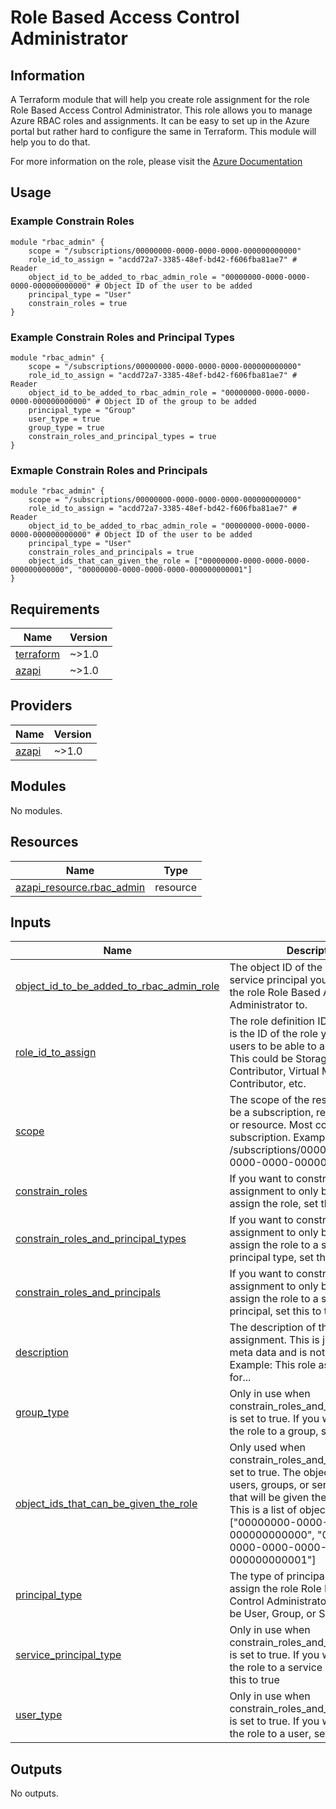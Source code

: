 # Role Based Access Control Administrator
## Information
A Terraform module that will help you create role assignment for the role Role Based Access Control Administrator. This role allows you to manage Azure RBAC roles and assignments. It can be easy to set up in the Azure portal but rather hard to configure the same in Terraform. This module will help you to do that.

For more information on the role, please visit the [Azure Documentation]()

## Usage
### Example Constrain Roles

```
module "rbac_admin" {
    scope = "/subscriptions/00000000-0000-0000-0000-000000000000"
    role_id_to_assign = "acdd72a7-3385-48ef-bd42-f606fba81ae7" # Reader
    object_id_to_be_added_to_rbac_admin_role = "00000000-0000-0000-0000-000000000000" # Object ID of the user to be added
    principal_type = "User"
    constrain_roles = true
}
```

### Example Constrain Roles and Principal Types
```
module "rbac_admin" {
    scope = "/subscriptions/00000000-0000-0000-0000-000000000000"
    role_id_to_assign = "acdd72a7-3385-48ef-bd42-f606fba81ae7" # Reader
    object_id_to_be_added_to_rbac_admin_role = "00000000-0000-0000-0000-000000000000" # Object ID of the group to be added
    principal_type = "Group"
    user_type = true
    group_type = true
    constrain_roles_and_principal_types = true
}
```

### Exmaple Constrain Roles and Principals
```
module "rbac_admin" {
    scope = "/subscriptions/00000000-0000-0000-0000-000000000000"
    role_id_to_assign = "acdd72a7-3385-48ef-bd42-f606fba81ae7" # Reader
    object_id_to_be_added_to_rbac_admin_role = "00000000-0000-0000-0000-000000000000" # Object ID of the user to be added
    principal_type = "User"
    constrain_roles_and_principals = true
    object_ids_that_can_given_the_role = ["00000000-0000-0000-0000-000000000000", "00000000-0000-0000-0000-000000000001"]
}
```


<!-- BEGINNING OF PRE-COMMIT-TERRAFORM DOCS HOOK -->
## Requirements

| Name | Version |
|------|---------|
| <a name="requirement_terraform"></a> [terraform](#requirement\_terraform) | ~>1.0 |
| <a name="requirement_azapi"></a> [azapi](#requirement\_azapi) | ~>1.0 |

## Providers

| Name | Version |
|------|---------|
| <a name="provider_azapi"></a> [azapi](#provider\_azapi) | ~>1.0 |

## Modules

No modules.

## Resources

| Name | Type |
|------|------|
| [azapi_resource.rbac_admin](https://registry.terraform.io/providers/Azure/azapi/latest/docs/resources/resource) | resource |

## Inputs

| Name | Description | Type | Default | Required |
|------|-------------|------|---------|:--------:|
| <a name="input_object_id_to_be_added_to_rbac_admin_role"></a> [object\_id\_to\_be\_added\_to\_rbac\_admin\_role](#input\_object\_id\_to\_be\_added\_to\_rbac\_admin\_role) | The object ID of the user, group, or service principal you want to assign the role Role Based Access Control Administrator to. | `string` | n/a | yes |
| <a name="input_role_id_to_assign"></a> [role\_id\_to\_assign](#input\_role\_id\_to\_assign) | The role definition ID to assign. This is the ID of the role you want the users to be able to assign to others. This could be Storage Blob Data Contributor, Virtual Machine Contributor, etc. | `string` | n/a | yes |
| <a name="input_scope"></a> [scope](#input\_scope) | The scope of the resource. This can be a subscription, resource group, or resource. Most common is an subscription. Example: /subscriptions/00000000-0000-0000-0000-000000000000 | `string` | n/a | yes |
| <a name="input_constrain_roles"></a> [constrain\_roles](#input\_constrain\_roles) | If you want to constrain the role assignment to only be able to assign the role, set this to true | `bool` | `false` | no |
| <a name="input_constrain_roles_and_principal_types"></a> [constrain\_roles\_and\_principal\_types](#input\_constrain\_roles\_and\_principal\_types) | If you want to constrain the role assignment to only be able to assign the role to a specific principal type, set this to true | `bool` | `false` | no |
| <a name="input_constrain_roles_and_principals"></a> [constrain\_roles\_and\_principals](#input\_constrain\_roles\_and\_principals) | If you want to constrain the role assignment to only be able to assign the role to a specific principal, set this to true | `bool` | `false` | no |
| <a name="input_description"></a> [description](#input\_description) | The description of the role assignment. This is just used as meta data and is not required. Example: This role assignment is for... | `string` | `""` | no |
| <a name="input_group_type"></a> [group\_type](#input\_group\_type) | Only in use when constrain\_roles\_and\_principal\_types is set to true. If you want to assign the role to a group, set this to true | `bool` | `false` | no |
| <a name="input_object_ids_that_can_be_given_the_role"></a> [object\_ids\_that\_can\_be\_given\_the\_role](#input\_object\_ids\_that\_can\_be\_given\_the\_role) | Only used when constrain\_roles\_and\_principals is set to true. The object IDs of the users, groups, or service principals that will be given the chosen role. This is a list of object IDs. Example: ["00000000-0000-0000-0000-000000000000", "00000000-0000-0000-0000-000000000001"] | `list(string)` | `[]` | no |
| <a name="input_principal_type"></a> [principal\_type](#input\_principal\_type) | The type of principal you want to assign the role Role Based Access Control Administrator to. This can be User, Group, or ServicePrincipal | `string` | `"User"` | no |
| <a name="input_service_principal_type"></a> [service\_principal\_type](#input\_service\_principal\_type) | Only in use when constrain\_roles\_and\_principal\_types is set to true. If you want to assign the role to a service principal, set this to true | `bool` | `false` | no |
| <a name="input_user_type"></a> [user\_type](#input\_user\_type) | Only in use when constrain\_roles\_and\_principal\_types is set to true. If you want to assign the role to a user, set this to true | `bool` | `false` | no |

## Outputs

No outputs.
<!-- END OF PRE-COMMIT-TERRAFORM DOCS HOOK -->